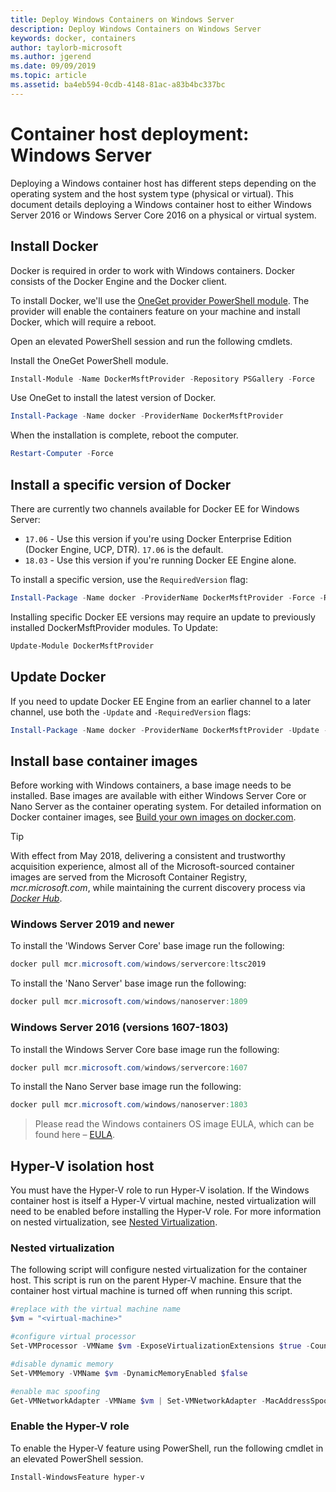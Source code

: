 ```yaml
---
title: Deploy Windows Containers on Windows Server
description: Deploy Windows Containers on Windows Server
keywords: docker, containers
author: taylorb-microsoft
ms.author: jgerend
ms.date: 09/09/2019
ms.topic: article
ms.assetid: ba4eb594-0cdb-4148-81ac-a83b4bc337bc
---
```

# Container host deployment: Windows Server

Deploying a Windows container host has different steps depending on the operating system and the host system type (physical or virtual). This document details deploying a Windows container host to either Windows Server 2016 or Windows Server Core 2016 on a physical or virtual system.

## Install Docker

Docker is required in order to work with Windows containers. Docker consists of the Docker Engine and the Docker client.

To install Docker, we'll use the [OneGet provider PowerShell module](https://github.com/OneGet/MicrosoftDockerProvider). The provider will enable the containers feature on your machine and install Docker, which will require a reboot.

Open an elevated PowerShell session and run the following cmdlets.

Install the OneGet PowerShell module.

```PowerShell
Install-Module -Name DockerMsftProvider -Repository PSGallery -Force
```

Use OneGet to install the latest version of Docker.

```PowerShell
Install-Package -Name docker -ProviderName DockerMsftProvider
```

When the installation is complete, reboot the computer.

```PowerShell
Restart-Computer -Force
```

## Install a specific version of Docker

There are currently two channels available for Docker EE for Windows Server:

* `17.06` - Use this version if you're using Docker Enterprise Edition (Docker Engine, UCP, DTR). `17.06` is the default.
* `18.03` - Use this version if you're running Docker EE Engine alone.

To install a specific version, use the `RequiredVersion` flag:

```PowerShell
Install-Package -Name docker -ProviderName DockerMsftProvider -Force -RequiredVersion 18.03
```

Installing specific Docker EE versions may require an update to previously installed DockerMsftProvider modules. To Update:

```PowerShell
Update-Module DockerMsftProvider
```

## Update Docker

If you need to update Docker EE Engine from an earlier channel to a later channel, use both the `-Update` and `-RequiredVersion` flags:

```PowerShell
Install-Package -Name docker -ProviderName DockerMsftProvider -Update -Force -RequiredVersion 18.03
```

## Install base container images

Before working with Windows containers, a base image needs to be installed. Base images are available with either Windows Server Core or Nano Server as the container operating system. For detailed information on Docker container images, see [Build your own images on docker.com](https://docs.docker.com/engine/tutorials/dockerimages/).

> [!TIP]
> With effect from May 2018, delivering a consistent and trustworthy acquisition experience, almost all of the Microsoft-sourced container images are served from the Microsoft Container Registry, _mcr.microsoft.com_, while maintaining the current discovery process via [_Docker Hub_](https://hub.docker.com/publishers/microsoftowner).

### Windows Server 2019 and newer

To install the 'Windows Server Core' base image run the following:

```PowerShell
docker pull mcr.microsoft.com/windows/servercore:ltsc2019
```

To install the 'Nano Server' base image run the following:

```PowerShell
docker pull mcr.microsoft.com/windows/nanoserver:1809
```

### Windows Server 2016 (versions 1607-1803)

To install the Windows Server Core base image run the following:

```PowerShell
docker pull mcr.microsoft.com/windows/servercore:1607
```

To install the Nano Server base image run the following:

```PowerShell
docker pull mcr.microsoft.com/windows/nanoserver:1803
```

> Please read the Windows containers OS image EULA, which can be found here – [EULA](../images-eula.md).

## Hyper-V isolation host

You must have the Hyper-V role to run Hyper-V isolation. If the Windows container host is itself a Hyper-V virtual machine, nested virtualization will need to be enabled before installing the Hyper-V role. For more information on nested virtualization, see [Nested Virtualization](/virtualization/hyper-v-on-windows/user-guide/nested-virtualization).

### Nested virtualization

The following script will configure nested virtualization for the container host. This script is run on the parent Hyper-V machine. Ensure that the container host virtual machine is turned off when running this script.

```PowerShell
#replace with the virtual machine name
$vm = "<virtual-machine>"

#configure virtual processor
Set-VMProcessor -VMName $vm -ExposeVirtualizationExtensions $true -Count 2

#disable dynamic memory
Set-VMMemory -VMName $vm -DynamicMemoryEnabled $false

#enable mac spoofing
Get-VMNetworkAdapter -VMName $vm | Set-VMNetworkAdapter -MacAddressSpoofing On
```

### Enable the Hyper-V role

To enable the Hyper-V feature using PowerShell, run the following cmdlet in an elevated PowerShell session.

```PowerShell
Install-WindowsFeature hyper-v
```